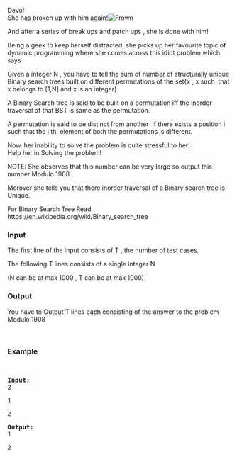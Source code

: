 <p>Devo!&nbsp;<br>She has broken up with him again!<img title="Frown" src="../../gfx/jscripts/tiny_mce/plugins/emotions/img/smiley-frown.gif" border="0" alt="Frown"></p>
<p>And after a series of break ups and patch ups , she is done with him!</p>
<p>Being a geek to keep herself distracted, she picks up her favourite topic of dynamic programming where she comes across this idiot problem which says</p>
<p>Given a integer N , you have to tell the sum of number of structurally unique Binary search trees built on different permutations of the set{x , x such &nbsp;that x belongs to [1,N] and x is an integer}.</p>
<p>A Binary Search tree is said to be built on a permutation iff the inorder traversal of that BST is same as the permutation.&nbsp;</p>
<p>A permutation is said to be distinct from another &nbsp;if there exists a position i such that the i th &nbsp;element of both the permutations is different.&nbsp;</p>
<p>Now, her inability to solve the problem is quite stressful to her!&nbsp;<br>Help her in Solving the problem! &nbsp;</p>
<p>NOTE: She observes that this number can be very large so output this number Modulo 1908 .</p>
<p>Morover she tells you that there inorder traversal of a Binary search tree is Unique.&nbsp;</p>
<p>For Binary Search Tree Read https://en.wikipedia.org/wiki/Binary_search_tree</p>
<h3>Input</h3>
<p>The first line of the input consists of T , the number of test cases.</p>
<p>The following T lines consists of a single integer N&nbsp;</p>
<p>(N can be at max 1000 , T can be at max 1000)</p>
<h3>Output&nbsp;</h3>
<p>You have to Output T lines each consisting of the answer to the problem Modulo 1908</p>
<p>&nbsp;</p>
<h3>Example</h3>
<p>&nbsp;</p>
<pre><strong>Input:</strong>
2</pre>
<pre>1</pre>
<pre>2</pre>
<pre><strong>Output:</strong>
1
</pre>
<pre>2</pre>
